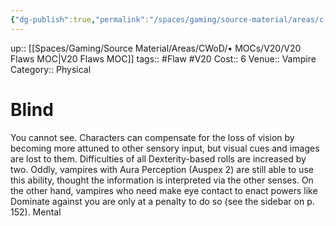```yaml
---
{"dg-publish":true,"permalink":"/spaces/gaming/source-material/areas/c-wo-d/genre/vampire/v20/merits-and-flaws/blind/","dgHomeLink":true,"dgPassFrontmatter":true}
---
```


up:: [[Spaces/Gaming/Source Material/Areas/CWoD/• MOCs/V20/V20 Flaws MOC|V20 Flaws MOC]]
tags:: #Flaw #V20 
Cost:: 6
Venue:: Vampire
Category:: Physical


# Blind
You cannot see. Characters can compensate for the
loss of vision by becoming more attuned to other sensory
input, but visual cues and images are lost to them.
Difficulties of all Dexterity-based rolls are increased by
two. Oddly, vampires with Aura Perception (Auspex 2) are still able to use this ability, thought the information
is interpreted via the other senses. On the other
hand, vampires who need make eye contact to enact
powers like Dominate against you are only at a penalty
to do so (see the sidebar on p. 152).
Mental